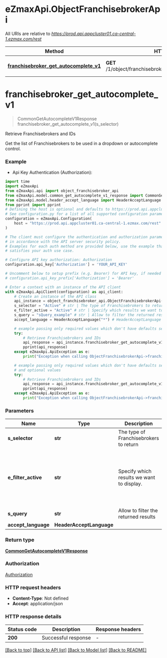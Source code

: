 # eZmaxApi.ObjectFranchisebrokerApi

All URIs are relative to *https://prod.api.appcluster01.ca-central-1.ezmax.com/rest*

Method | HTTP request | Description
------------- | ------------- | -------------
[**franchisebroker_get_autocomplete_v1**](ObjectFranchisebrokerApi.md#franchisebroker_get_autocomplete_v1) | **GET** /1/object/franchisebroker/getAutocomplete/{sSelector} | Retrieve Franchisebrokers and IDs


# **franchisebroker_get_autocomplete_v1**
> CommonGetAutocompleteV1Response franchisebroker_get_autocomplete_v1(s_selector)

Retrieve Franchisebrokers and IDs

Get the list of Franchisebrokers to be used in a dropdown or autocomplete control.

### Example

* Api Key Authentication (Authorization):

```python
import time
import eZmaxApi
from eZmaxApi.api import object_franchisebroker_api
from eZmaxApi.model.common_get_autocomplete_v1_response import CommonGetAutocompleteV1Response
from eZmaxApi.model.header_accept_language import HeaderAcceptLanguage
from pprint import pprint
# Defining the host is optional and defaults to https://prod.api.appcluster01.ca-central-1.ezmax.com/rest
# See configuration.py for a list of all supported configuration parameters.
configuration = eZmaxApi.Configuration(
    host = "https://prod.api.appcluster01.ca-central-1.ezmax.com/rest"
)

# The client must configure the authentication and authorization parameters
# in accordance with the API server security policy.
# Examples for each auth method are provided below, use the example that
# satisfies your auth use case.

# Configure API key authorization: Authorization
configuration.api_key['Authorization'] = 'YOUR_API_KEY'

# Uncomment below to setup prefix (e.g. Bearer) for API key, if needed
# configuration.api_key_prefix['Authorization'] = 'Bearer'

# Enter a context with an instance of the API client
with eZmaxApi.ApiClient(configuration) as api_client:
    # Create an instance of the API class
    api_instance = object_franchisebroker_api.ObjectFranchisebrokerApi(api_client)
    s_selector = "Active" # str | The type of Franchisebrokers to return
    e_filter_active = "Active" # str | Specify which results we want to display. (optional) if omitted the server will use the default value of "Active"
    s_query = "sQuery_example" # str | Allow to filter the returned results (optional)
    accept_language = HeaderAcceptLanguage("*") # HeaderAcceptLanguage |  (optional)

    # example passing only required values which don't have defaults set
    try:
        # Retrieve Franchisebrokers and IDs
        api_response = api_instance.franchisebroker_get_autocomplete_v1(s_selector)
        pprint(api_response)
    except eZmaxApi.ApiException as e:
        print("Exception when calling ObjectFranchisebrokerApi->franchisebroker_get_autocomplete_v1: %s\n" % e)

    # example passing only required values which don't have defaults set
    # and optional values
    try:
        # Retrieve Franchisebrokers and IDs
        api_response = api_instance.franchisebroker_get_autocomplete_v1(s_selector, e_filter_active=e_filter_active, s_query=s_query, accept_language=accept_language)
        pprint(api_response)
    except eZmaxApi.ApiException as e:
        print("Exception when calling ObjectFranchisebrokerApi->franchisebroker_get_autocomplete_v1: %s\n" % e)
```


### Parameters

Name | Type | Description  | Notes
------------- | ------------- | ------------- | -------------
 **s_selector** | **str**| The type of Franchisebrokers to return |
 **e_filter_active** | **str**| Specify which results we want to display. | [optional] if omitted the server will use the default value of "Active"
 **s_query** | **str**| Allow to filter the returned results | [optional]
 **accept_language** | **HeaderAcceptLanguage**|  | [optional]

### Return type

[**CommonGetAutocompleteV1Response**](CommonGetAutocompleteV1Response.md)

### Authorization

[Authorization](../README.md#Authorization)

### HTTP request headers

 - **Content-Type**: Not defined
 - **Accept**: application/json


### HTTP response details

| Status code | Description | Response headers |
|-------------|-------------|------------------|
**200** | Successful response |  -  |

[[Back to top]](#) [[Back to API list]](../README.md#documentation-for-api-endpoints) [[Back to Model list]](../README.md#documentation-for-models) [[Back to README]](../README.md)

